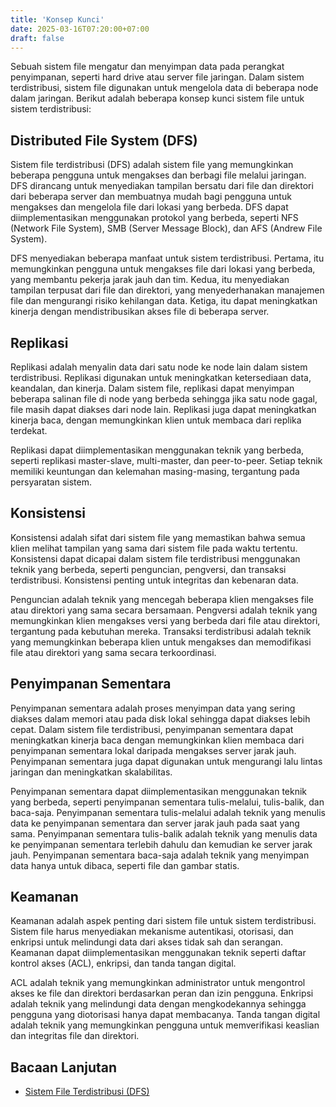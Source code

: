 ```yaml
---
title: 'Konsep Kunci'
date: 2025-03-16T07:20:00+07:00
draft: false
---
```


Sebuah sistem file mengatur dan menyimpan data pada perangkat penyimpanan, seperti hard drive atau server file jaringan. Dalam sistem terdistribusi, sistem file digunakan untuk mengelola data di beberapa node dalam jaringan. Berikut adalah beberapa konsep kunci sistem file untuk sistem terdistribusi:

## **Distributed File System (DFS)**

Sistem file terdistribusi (DFS) adalah sistem file yang memungkinkan beberapa pengguna untuk mengakses dan berbagi file melalui jaringan. DFS dirancang untuk menyediakan tampilan bersatu dari file dan direktori dari beberapa server dan membuatnya mudah bagi pengguna untuk mengakses dan mengelola file dari lokasi yang berbeda. DFS dapat diimplementasikan menggunakan protokol yang berbeda, seperti NFS (Network File System), SMB (Server Message Block), dan AFS (Andrew File System).

DFS menyediakan beberapa manfaat untuk sistem terdistribusi. Pertama, itu memungkinkan pengguna untuk mengakses file dari lokasi yang berbeda, yang membantu pekerja jarak jauh dan tim. Kedua, itu menyediakan tampilan terpusat dari file dan direktori, yang menyederhanakan manajemen file dan mengurangi risiko kehilangan data. Ketiga, itu dapat meningkatkan kinerja dengan mendistribusikan akses file di beberapa server.

## **Replikasi**

Replikasi adalah menyalin data dari satu node ke node lain dalam sistem terdistribusi. Replikasi digunakan untuk meningkatkan ketersediaan data, keandalan, dan kinerja. Dalam sistem file, replikasi dapat menyimpan beberapa salinan file di node yang berbeda sehingga jika satu node gagal, file masih dapat diakses dari node lain. Replikasi juga dapat meningkatkan kinerja baca, dengan memungkinkan klien untuk membaca dari replika terdekat.

Replikasi dapat diimplementasikan menggunakan teknik yang berbeda, seperti replikasi master-slave, multi-master, dan peer-to-peer. Setiap teknik memiliki keuntungan dan kelemahan masing-masing, tergantung pada persyaratan sistem.

## **Konsistensi**

Konsistensi adalah sifat dari sistem file yang memastikan bahwa semua klien melihat tampilan yang sama dari sistem file pada waktu tertentu. Konsistensi dapat dicapai dalam sistem file terdistribusi menggunakan teknik yang berbeda, seperti penguncian, pengversi, dan transaksi terdistribusi. Konsistensi penting untuk integritas dan kebenaran data.

Penguncian adalah teknik yang mencegah beberapa klien mengakses file atau direktori yang sama secara bersamaan. Pengversi adalah teknik yang memungkinkan klien mengakses versi yang berbeda dari file atau direktori, tergantung pada kebutuhan mereka. Transaksi terdistribusi adalah teknik yang memungkinkan beberapa klien untuk mengakses dan memodifikasi file atau direktori yang sama secara terkoordinasi.

## **Penyimpanan Sementara**

Penyimpanan sementara adalah proses menyimpan data yang sering diakses dalam memori atau pada disk lokal sehingga dapat diakses lebih cepat. Dalam sistem file terdistribusi, penyimpanan sementara dapat meningkatkan kinerja baca dengan memungkinkan klien membaca dari penyimpanan sementara lokal daripada mengakses server jarak jauh. Penyimpanan sementara juga dapat digunakan untuk mengurangi lalu lintas jaringan dan meningkatkan skalabilitas.

Penyimpanan sementara dapat diimplementasikan menggunakan teknik yang berbeda, seperti penyimpanan sementara tulis-melalui, tulis-balik, dan baca-saja. Penyimpanan sementara tulis-melalui adalah teknik yang menulis data ke penyimpanan sementara dan server jarak jauh pada saat yang sama. Penyimpanan sementara tulis-balik adalah teknik yang menulis data ke penyimpanan sementara terlebih dahulu dan kemudian ke server jarak jauh. Penyimpanan sementara baca-saja adalah teknik yang menyimpan data hanya untuk dibaca, seperti file dan gambar statis.

## **Keamanan**

Keamanan adalah aspek penting dari sistem file untuk sistem terdistribusi. Sistem file harus menyediakan mekanisme autentikasi, otorisasi, dan enkripsi untuk melindungi data dari akses tidak sah dan serangan. Keamanan dapat diimplementasikan menggunakan teknik seperti daftar kontrol akses (ACL), enkripsi, dan tanda tangan digital.

ACL adalah teknik yang memungkinkan administrator untuk mengontrol akses ke file dan direktori berdasarkan peran dan izin pengguna. Enkripsi adalah teknik yang melindungi data dengan mengkodekannya sehingga pengguna yang diotorisasi hanya dapat membacanya. Tanda tangan digital adalah teknik yang memungkinkan pengguna untuk memverifikasi keaslian dan integritas file dan direktori.

## **Bacaan Lanjutan**

- [Sistem File Terdistribusi (DFS)](https://en.wikipedia.org/wiki/Distributed_file_system)
